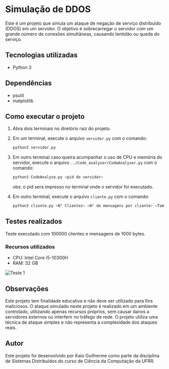 # Simulação de DDOS

Este é um projeto que simula um ataque de negação de serviço distribuído (DDOS) em um servidor. 
O objetivo é sobrecarregar o servidor com um grande número de conexões simultâneas, causando lentidão ou queda do serviço.

## Tecnologias utilizadas

- Python 3

## Dependências

- psutil
- matplotlib

## Como executar o projeto

1. Abra dois terminais no diretório raiz do projeto.
2. Em um terminal, execute o arquivo `servidor.py` com o comando:

    ```python
    python3 servidor.py
    ```
3. Em outro terminal caso queira acompanhar o uso de CPU e memória do servidor, execute o arquivo `../Code_analyser/CodeAnalyser.py` com o comando:

    ```python
    python3 CodeAnalyse.py <pid do servidor>
    ```
   obs: o pid sera impresso no terminal onde o servidor foi executado.
4. Em outro terminal, execute o arquivo `cliente.py` com o comando:

    ```python
    python3 cliente.py <N° Clientes> <N° de mensagens por cliente> <Tamanho da mensagem em Bytes>
    ```
   
## Testes realizados

Teste executado com 100000 clientes e mensagens de 1000 bytes.
### Recursos utilizados
* CPU: Intel Core i5-10300H 
* RAM: 32 GB

![Teste 1](./images/teste1.png)

## Observações

Este projeto tem finalidade educativa e não deve ser utilizado para fins maliciosos.
O ataque simulado neste projeto é realizado em um ambiente controlado, utilizando apenas recursos próprios, sem causar danos a servidores externos ou interferir no tráfego de rede.
O projeto utiliza uma técnica de ataque simples e não representa a complexidade dos ataques reais.

## Autor

Este projeto foi desenvolvido por Kaio Guilherme como parte da disciplina de Sistemas Distribuídos do curso de Ciência da Computação da UFRR.